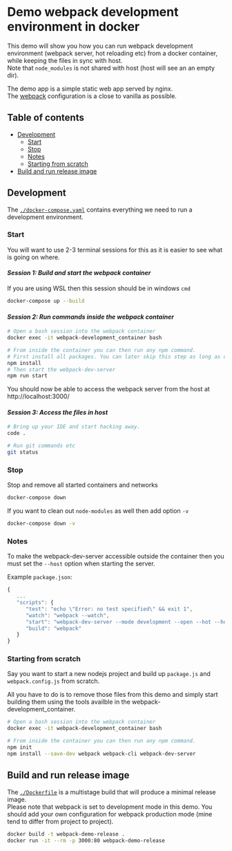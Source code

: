 # Demo webpack development environment in docker

This demo will show you how you can run webpack development environment (webpack server, hot reloading etc) from a docker container, while keeping the files in sync with host.  
Note that `node_modules` is not shared with host (host will see an an empty dir).

The demo app is a simple static web app served by nginx.  
The [webpack](https://webpack.js.org/guides/) configuration is a close to vanilla as possible.


## Table of contents

- [Development](./README.MD#Development)
  - [Start](./README.MD#Start)
  - [Stop](./README.MD#Stop)
  - [Notes](./README.md#Notes)
  - [Starting from scratch](./README.md#Starting-from-scratch)
- [Build and run release image](./README.md#build-and-run-release-image)


## Development

The [`./docker-compose.yaml`](./docker-compose.yaml) contains everything we need to run a development environment.

### Start

You will want to use 2-3 terminal sessions for this as it is easier to see what is going on where.

#### _Session 1: Build and start the webpack container_  
If you are using WSL then this session should be in windows `cmd`
```sh
docker-compose up --build
```

#### _Session 2: Run commands inside the webpack container_  
```sh
# Open a bash session into the webpack container
docker exec -it webpack-development_container bash

# From inside the container you can then run any npm command.
# First install all packages. You can later skip this step as long as docker volume "webpack_node-modules" still exist.
npm install
# Then start the webpack-dev-server
npm run start
```
You should now be able to access the webpack server from the host at http://localhost:3000/

#### _Session 3: Access the files in host_  
```sh
# Bring up your IDE and start hacking away. 
code .

# Run git commands etc
git status
```

### Stop

Stop and remove all started containers and networks

```sh
docker-compose down
```

If you want to clean out `node-modules` as well then add option `-v`

```sh
docker-compose down -v
```


### Notes

To make the webpack-dev-server accessible outside the container then you must set the `--host` option when starting the server.  

Example `package.json`:
```js
{
   ...
   "scripts": {
      "test": "echo \"Error: no test specified\" && exit 1",
      "watch": "webpack --watch",
      "start": "webpack-dev-server --mode development --open --hot --host 0.0.0.0",
      "build": "webpack"
   }
}
```


### Starting from scratch

Say you want to start a new nodejs project and build up `package.js` and `webpack.config.js` from scratch.  

All you have to do is to remove those files from this demo and simply start building them using the tools availble in the webpack-development_container.

```sh
# Open a bash session into the webpack container
docker exec -it webpack-development_container bash

# From inside the container you can then run any npm command.
npm init
npm install --save-dev webpack webpack-cli webpack-dev-server
```


## Build and run release image

The [`./Dockerfile`](./Dockerfile) is a multistage build that will produce a minimal release image.  
Please note that webpack is set to development mode in this demo. You should add your own configuration for webpack production mode (mine tend to differ from project to project).


```sh
docker build -t webpack-demo-release .
docker run -it --rm -p 3000:80 webpack-demo-release
```
